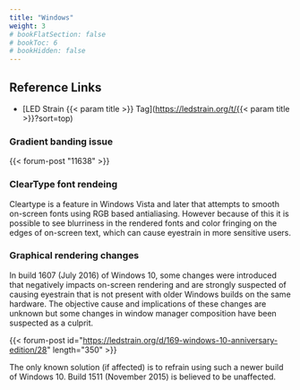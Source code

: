 ```yaml
---
title: "Windows"
weight: 3
# bookFlatSection: false
# bookToc: 6
# bookHidden: false
---
```


## Reference Links                                                              
* [LED Strain {{< param title >}} Tag](https://ledstrain.org/t/{{< param title >}}?sort=top)

### Gradient banding issue

{{< forum-post "11638" >}}

### ClearType font rendeing

Cleartype is a feature in Windows Vista and later that attempts to smooth on-screen fonts using RGB based antialiasing. However because of this it is possible to see blurriness in the rendered fonts and color fringing on the edges of on-screen text, which can cause eyestrain in more sensitive users.

### Graphical rendering changes

In build 1607 (July 2016) of Windows 10, some changes were introduced that negatively impacts on-screen rendering and are strongly suspected of causing eyestrain that is not present with older Windows builds on the same hardware. The objective cause and implications of these changes are unknown but some changes in window manager composition have been suspected as a culprit.

{{< forum-post id="https://ledstrain.org/d/169-windows-10-anniversary-edition/28" length="350" >}}

The only known solution (if affected) is to refrain using such a newer build of Windows 10. Build 1511 (November 2015) is believed to be unaffected.
